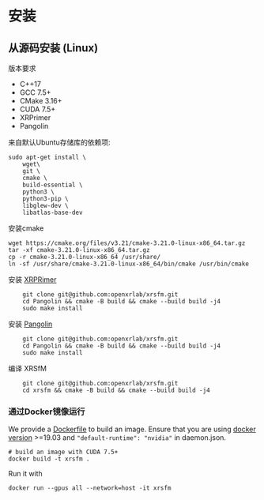 

# 安装

## 从源码安装 (Linux) 

版本要求
+ C++17
+ GCC 7.5+
+ CMake 3.16+
+ CUDA 7.5+
+ XRPrimer
+ Pangolin

来自默认Ubuntu存储库的依赖项:

    sudo apt-get install \
        wget\
        git \
        cmake \
        build-essential \
        python3 \
        python3-pip \
        libglew-dev \
        libatlas-base-dev

安装cmake
```
wget https://cmake.org/files/v3.21/cmake-3.21.0-linux-x86_64.tar.gz
tar -xf cmake-3.21.0-linux-x86_64.tar.gz
cp -r cmake-3.21.0-linux-x86_64 /usr/share/
ln -sf /usr/share/cmake-3.21.0-linux-x86_64/bin/cmake /usr/bin/cmake
```

安装 [XRPRimer](https://github.com/openxrlab/xrprimer)
```
    git clone git@github.com:openxrlab/xrsfm.git
    cd Pangolin && cmake -B build && cmake --build build -j4 
    sudo make install
```

安装 [Pangolin](https://github.com/stevenlovegrove/Pangolin)
```
    git clone git@github.com:openxrlab/xrsfm.git
    cd Pangolin && cmake -B build && cmake --build build -j4 
    sudo make install
```

编译 XRSfM
```
    git clone git@github.com:openxrlab/xrsfm.git
    cd xrsfm && cmake -B build && cmake --build build -j4
```
 
### 通过Docker镜像运行

We provide a [Dockerfile](../../Dockerfile) to build an image. Ensure that you are using [docker version](https://docs.docker.com/engine/install/) >=19.03 and `"default-runtime": "nvidia"` in daemon.json.

```shell
# build an image with CUDA 7.5+
docker build -t xrsfm .
```

Run it with

```shell
docker run --gpus all --network=host -it xrsfm